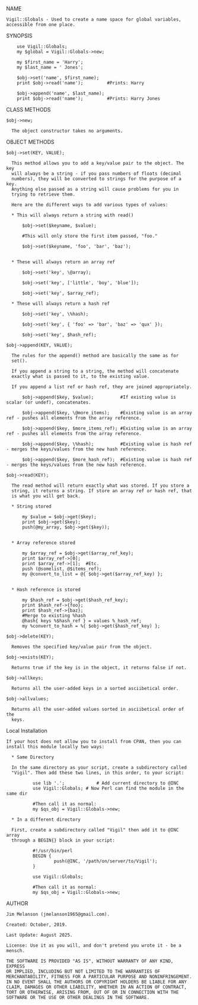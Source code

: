 NAME

    Vigil::Globals - Used to create a name space for global variables,
    accessible from one place.

SYNOPSIS

        use Vigil::Globals;
        my $global = Vigil::Globals->new;
            
        my $first_name = 'Harry';
        my $last_name = ' Jones';
            
        $obj->set('name', $first_name);
        print $obj->read('name');         #Prints: Harry
            
        $obj->append('name', $last_name);
        print $obj->read('name');         #Prints: Harry Jones

CLASS METHODS

    $obj->new;

      The object constructor takes no arguments.

OBJECT METHODS

    $obj->set(KEY, VALUE);

      This method allows you to add a key/value pair to the object. The key
      will always be a string - if you pass numbers of floats (decimal
      numbers), they will be converted to strings for the purpose of a key.
      Anything else passed as a string will cause problems for you in
      trying to retrieve them.

      Here are the different ways to add various types of values:

      * This will always return a string with read()

          $obj->set($keyname, $value);
              
          #This will only store the first item passed, "foo."
              
          $obj->set($keyname, 'foo', 'bar', 'baz');
              

      * These will always return an array ref

          $obj->set('key', \@array);
              
          $obj->set('key', ['little', 'boy', 'blue']);
              
          $obj->set('key', $array_ref);

      * These will always return a hash ref

          $obj->set('key', \%hash);
      
          $obj->set('key', { 'foo' => 'bar', 'baz' => 'qux' });
      
          $obj->set('key', $hash_ref);

    $obj->append(KEY, VALUE);

      The rules for the append() method are basically the same as for
      set().

      If you append a string to a string, the method will concatenate
      exactly what is passed to it, to the existing value.

      If you append a list ref or hash ref, they are joined appropriately.

          $obj->append($key, $value);          #If existing value is scalar (or undef), concatenates.
      
          $obj->append($key, \@more_items);    #Existing value is an array ref - pushes all elements from the array reference.
      
          $obj->append($key, $more_items_ref); #Existing value is an array ref - pushes all elements from the array reference.
      
          $obj->append($key, \%hash);          #Existing value is hash ref - merges the keys/values from the new hash reference.
      
          $obj->append($key, $more_hash_ref);  #Existing value is hash ref - merges the keys/values from the new hash reference.

    $obj->read(KEY);

      The read method will return exactly what was stored. If you store a
      string, it returns a string. If store an array ref or hash ref, that
      is what you will get back.

      * String stored

          my $value = $obj->get($key);
          print $obj->get($key);
          push(@my_array, $obj->get($key));
              

      * Array reference stored

          my $array_ref = $obj->get($array_ref_key);
          print $array_ref->[0];
          print $array_ref->[1];  #Etc.
          push (@somelist, @$items_ref);
          my @convert_to_list = @{ $obj->get($array_ref_key) };
        

      * Hash reference is stored

          my $hash_ref = $obj->get($hash_ref_key);
          print $hash_ref->{foo};
          print $hash_ref->{baz};
          #Merge to existing %hash
          @hash{ keys %$hash_ref } = values %_hash_ref;
          my %convert_to_hash = %{ $obj->get($hash_ref_key) };

    $obj->delete(KEY);

      Removes the specified key/value pair from the object.

    $obj->exists(KEY);

      Returns true if the key is in the object, it returns false if not.

    $obj->allkeys;

      Returns all the user-added keys in a sorted asciibetical order.

    $obj->allvalues;

      Returns all the user-added values sorted in asciibetical order of the
      keys.

 Local Installation

    If your host does not allow you to install from CPAN, then you can
    install this module locally two ways:

      * Same Directory

      In the same directory as your script, create a subdirectory called
      "Vigil". Then add these two lines, in this order, to your script:

              use lib '.';            # Add current directory to @INC
              use Vigil::Globals; # Now Perl can find the module in the same dir
              
              #Then call it as normal:
              my $qs_obj = Vigil::Globals->new;

      * In a different directory

      First, create a subdirectory called "Vigil" then add it to @INC array
      through a BEGIN{} block in your script:

              #!/usr/bin/perl
              BEGIN {
                      push(@INC, '/path/on/server/to/Vigil');
              }
              
              use Vigil::Globals;
              
              #Then call it as normal:
              my $qs_obj = Vigil::Globals->new;

AUTHOR

    Jim Melanson (jmelanson1965@gmail.com).

    Created: October, 2019.

    Last Update: August 2025.

    License: Use it as you will, and don't pretend you wrote it - be a
    mensch.

    THE SOFTWARE IS PROVIDED "AS IS", WITHOUT WARRANTY OF ANY KIND, EXPRESS
    OR IMPLIED, INCLUDING BUT NOT LIMITED TO THE WARRANTIES OF
    MERCHANTABILITY, FITNESS FOR A PARTICULAR PURPOSE AND NONINFRINGEMENT.
    IN NO EVENT SHALL THE AUTHORS OR COPYRIGHT HOLDERS BE LIABLE FOR ANY
    CLAIM, DAMAGES OR OTHER LIABILITY, WHETHER IN AN ACTION OF CONTRACT,
    TORT OR OTHERWISE, ARISING FROM, OUT OF OR IN CONNECTION WITH THE
    SOFTWARE OR THE USE OR OTHER DEALINGS IN THE SOFTWARE.


